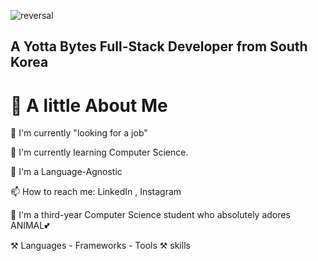 ![reversal](https://capsule-render.vercel.app/api?type=venom&text=Yeong%Bi&fontAlign=30&fontSize=30&desc=It's%YB&descAlign=60&descAlignY=50&theme=radical)
## A Yotta Bytes Full-Stack Developer from South Korea

# 🌟 A little About Me

🔭 I'm currently "looking for a job"

🌱 I'm currently learning Computer Science.

🎨 I'm a Language-Agnostic

📫 How to reach me: LinkedIn , Instagram

🚀 I'm a third-year Computer Science student who absolutely adores ANIMAL💕

⚒️ Languages - Frameworks - Tools ⚒️ skills
